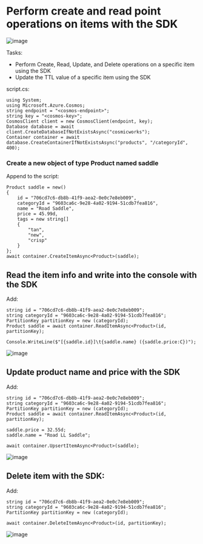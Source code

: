 # Perform create and read point operations on items with the SDK
![image](https://github.com/ZCHAnalytics/Microsoft-Challenge-data-skills/assets/146954022/93016d7c-2900-4952-b794-392becfde8ed)

Tasks:
- Perform Create, Read, Update, and Delete operations on a specific item using the SDK
- Update the TTL value of a specific item using the SDK

script.cs:
```
using System;
using Microsoft.Azure.Cosmos;
string endpoint = "<cosmos-endpoint>";
string key = "<cosmos-key>";
CosmosClient client = new CosmosClient(endpoint, key);
Database database = await client.CreateDatabaseIfNotExistsAsync("cosmicworks");
Container container = await database.CreateContainerIfNotExistsAsync("products", "/categoryId", 400);
```

### Create a new object of type Product named saddle
Append to the script:
```
Product saddle = new()
{
    id = "706cd7c6-db8b-41f9-aea2-0e0c7e8eb009",
    categoryId = "9603ca6c-9e28-4a02-9194-51cdb7fea816",
    name = "Road Saddle",
    price = 45.99d,
    tags = new string[]
    {
        "tan",
        "new",
        "crisp"
    }
};
await container.CreateItemAsync<Product>(saddle);
```
## Read the item info and write into the console with the SDK
Add: 
```
string id = "706cd7c6-db8b-41f9-aea2-0e0c7e8eb009";
string categoryId = "9603ca6c-9e28-4a02-9194-51cdb7fea816";
PartitionKey partitionKey = new (categoryId);
Product saddle = await container.ReadItemAsync<Product>(id, partitionKey);

Console.WriteLine($"[{saddle.id}]\t{saddle.name} ({saddle.price:C})");
```

![image](https://github.com/ZCHAnalytics/Microsoft-Challenge-data-skills/assets/146954022/727f2517-f98a-405d-bd23-682348d3ad01)

## Update product name and price with the SDK
Add:
```
string id = "706cd7c6-db8b-41f9-aea2-0e0c7e8eb009";
string categoryId = "9603ca6c-9e28-4a02-9194-51cdb7fea816";
PartitionKey partitionKey = new (categoryId);
Product saddle = await container.ReadItemAsync<Product>(id, partitionKey);

saddle.price = 32.55d;
saddle.name = "Road LL Saddle";

await container.UpsertItemAsync<Product>(saddle);
```
![image](https://github.com/ZCHAnalytics/Microsoft-Challenge-data-skills/assets/146954022/1b61b990-48f9-48fe-84f7-6584e5086ff7)

## Delete item with the SDK:
Add: 
```
string id = "706cd7c6-db8b-41f9-aea2-0e0c7e8eb009";
string categoryId = "9603ca6c-9e28-4a02-9194-51cdb7fea816";
PartitionKey partitionKey = new (categoryId);

await container.DeleteItemAsync<Product>(id, partitionKey);
```

![image](https://github.com/ZCHAnalytics/Microsoft-Challenge-data-skills/assets/146954022/944aaacc-0819-406d-b501-61b018aff5dd)
